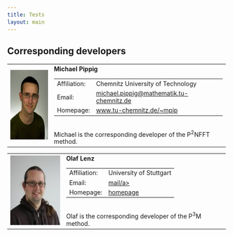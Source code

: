 ```yaml
---
title: Tests
layout: main
---
```



Corresponding developers
------------------------

<table border='0' cellpadding='10'><tr>
  <td>
    <img src='files/pic/mpip_2008_150x200px.jpg' alt='Picture of Michael Pippig' height='160' width='120' border='0'/>
    <a id="mpip"></a>
  </td><td valign="top">
    <b>Michael Pippig</b><br />
    <table border='0' cellpadding='3'><tr>
      <td> Affiliation: </td>
      <td> Chemnitz University of Technology </td>
    </tr><tr>
      <td> Email: </td>
      <td> <a href="mailto:michael.pippig@mathematik.tu-chemnitz.de">michael.pippig@mathematik.tu-chemnitz.de</a> </td>
    </tr><tr>
      <td> Homepage: </td>
      <td> <a href="www.tu-chemnitz.de/~mpip">www.tu-chemnitz.de/~mpip</a> </td>
    </tr></table> <br />
    Michael is the corresponding developer of the P<sup>2</sup>NFFT method.
  </td>
</tr></table>

<table border='0' cellpadding='10'><tr>
  <td>
    <img src='files/pic/olenz.jpg' alt='Picture of Olaf Lenz' height='160' width='120' border='0'/>
    <a id="olenz"></a>
  </td><td valign="top">
    <b>Olaf Lenz</b><br />
    <table border='0' cellpadding='3'><tr>
      <td> Affiliation: </td>
      <td> University of Stuttgart </td>
    </tr><tr>
      <td> Email: </td>
      <td> <a href="mailto:mail">mail/a> </td>
    </tr><tr>
      <td> Homepage: </td>
      <td> <a href="homepage">homepage</a> </td>
    </tr></table> <br />
    Olaf is the corresponding developer of the P<sup>3</sup>M method.
  </td>
</tr></table>
